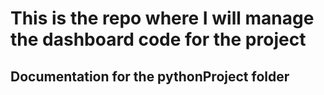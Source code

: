 # This is the repo where I will manage the dashboard code for the project

## Documentation for the pythonProject folder
